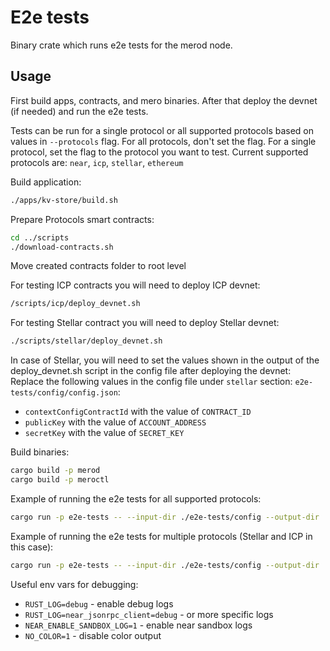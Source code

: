 # E2e tests

Binary crate which runs e2e tests for the merod node.

## Usage

First build apps, contracts, and mero binaries. After that deploy the devnet (if
needed) and run the e2e tests.

Tests can be run for a single protocol or all supported protocols based on
values in `--protocols` flag. For all protocols, don't set the flag. For a
single protocol, set the flag to the protocol you want to test. Current
supported protocols are: `near`, `icp`, `stellar`, `ethereum`

Build application:

```bash
./apps/kv-store/build.sh
```

Prepare Protocols smart contracts:
```bash
cd ../scripts
./download-contracts.sh
```

Move created contracts folder to root level

For testing ICP contracts you will need to deploy ICP devnet:

```bash
/scripts/icp/deploy_devnet.sh
```

For testing Stellar contract you will need to deploy Stellar devnet:

```bash
./scripts/stellar/deploy_devnet.sh
```

In case of Stellar, you will need to set the values shown in the output of the
deploy_devnet.sh script in the config file after deploying the devnet: Replace
the following values in the config file under `stellar` section:
`e2e-tests/config/config.json`:

- `contextConfigContractId` with the value of `CONTRACT_ID`
- `publicKey` with the value of `ACCOUNT_ADDRESS`
- `secretKey` with the value of `SECRET_KEY`

Build binaries:

```bash
cargo build -p merod
cargo build -p meroctl
```

Example of running the e2e tests for all supported protocols:

```bash
cargo run -p e2e-tests -- --input-dir ./e2e-tests/config --output-dir ./e2e-tests/corpus --merod-binary ./target/debug/merod --meroctl-binary ./target/debug/meroctl
```

Example of running the e2e tests for multiple protocols (Stellar and ICP in this
case):

```bash
cargo run -p e2e-tests -- --input-dir ./e2e-tests/config --output-dir ./e2e-tests/corpus --merod-binary ./target/debug/merod --meroctl-binary ./target/debug/meroctl --protocols stellar icp
```

Useful env vars for debugging:

- `RUST_LOG=debug` - enable debug logs
- `RUST_LOG=near_jsonrpc_client=debug` - or more specific logs
- `NEAR_ENABLE_SANDBOX_LOG=1` - enable near sandbox logs
- `NO_COLOR=1` - disable color output

